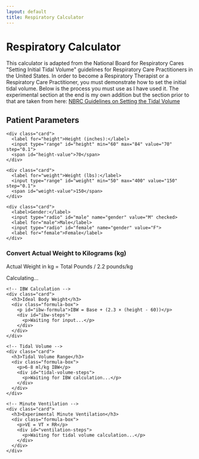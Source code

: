 ```yaml
---
layout: default
title: Respiratory Calculator
---
```


<div class="container">
  <div class="intro">
    <h1>Respiratory Calculator</h1>
    <p>This calculator is adapted from the National Board for Respiratory Cares "Setting Initial Tidal Volume" guidelines for Respiratory Care Practitioners in the United States. In order to become a Respiratory Therapist or a Respiratory Care Practitioner, you must demonstrate how to set the initial tidal volume. Below is the process you must use as I have used it. The experimental section at the end is my own addition but the section prior to that are taken from here: <a href="https://www.nbrc.org/wp-content/uploads/2017/07/Setting-the-Tidal-Volume.pdf" class="btn btn-outline">NBRC Guidelines on Setting the Tidal Volume</a></p>
  </div>

  <div class="section">
    <h2>Patient Parameters</h2>
    
    <div class="card">
      <label for="height">Height (inches):</label>
      <input type="range" id="height" min="60" max="84" value="70" step="0.1">
      <span id="height-value">70</span>
    </div>
    
    <div class="card">
      <label for="weight">Weight (lbs):</label>
      <input type="range" id="weight" min="50" max="400" value="150" step="0.1">
      <span id="weight-value">150</span>
    </div>
    
    <div class="card">
      <label>Gender:</label>
      <input type="radio" id="male" name="gender" value="M" checked>
      <label for="male">Male</label>
      <input type="radio" id="female" name="gender" value="F">
      <label for="female">Female</label>
    </div>
  </div>

  <div class="section">
    <!-- Weight Conversion -->
    <div class="card">
      <h3>Convert Actual Weight to Kilograms (kg)</h3>
      <div class="formula-box">
        <p>Actual Weight in kg = Total Pounds / 2.2 pounds/kg</p>
        <p id="weight-conversion-steps">Calculating...</p>
      </div>
    </div>

    <!-- IBW Calculation -->
    <div class="card">
      <h3>Ideal Body Weight</h3>
      <div class="formula-box">
        <p id="ibw-formula">IBW = Base + (2.3 × (height - 60))</p>
        <div id="ibw-steps">
          <p>Waiting for input...</p>
        </div>
      </div>
    </div>

    <!-- Tidal Volume -->
    <div class="card">
      <h3>Tidal Volume Range</h3>
      <div class="formula-box">
        <p>6-8 ml/kg IBW</p>
        <div id="tidal-volume-steps">
          <p>Waiting for IBW calculation...</p>
        </div>
      </div>
    </div>

    <!-- Minute Ventilation -->
    <div class="card">
      <h3>Experimental Minute Ventilation</h3>
      <div class="formula-box">
        <p>VE = VT × RR</p>
        <div id="ventilation-steps">
          <p>Waiting for tidal volume calculation...</p>
        </div>
      </div>
    </div>
  </div>
</div>

<script src="{{ '/info/js/calculator.js' | relative_url }}"></script>
